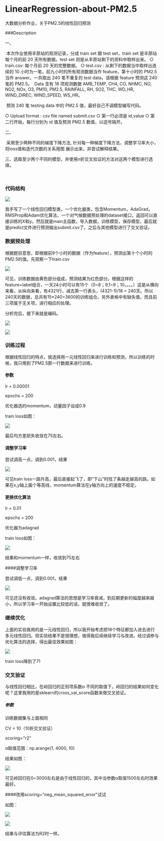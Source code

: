 # LinearRegression-about-PM2.5
大数据分析作业，关于PM2.5的线性回归预测

###Description

一、

​	本次作业使用丰原站的观测记录，分成 train set 跟 test set，train set 是丰原站每个月的前 20 天所有数据。test set 则是从丰原站剩下的资料中取样出来。
○ train.csv: 每个月前 20 天的完整数据。
○ test.csv : 从剩下的数据当中取样出连续的 10 小时为一笔，前九小时的所有观测数据当作 feature，第十小时的 PM2.5 当作 answer。一共取出 240 笔不重复的 test data，请根据 feature 预测这 240 笔的 PM2.5。
​	Data 含有 18 项观测数据 AMB_TEMP, CH4, CO, NHMC, NO, NO2, NOx, O3, PM10, PM2.5, RAINFALL, RH, SO2, THC, WD_HR, WIND_DIREC, WIND_SPEED, WS_HR。

​	预测 240 笔 testing data 中的 PM2.5 值，最好自己不调模型编写代码。

○ Upload format : csv file named submit.csv
○ 第一行必须是 id,value
○ 第二行开始，每行分别为 id 值及预测 PM2.5 数值，以逗号隔开。

二、

​	采用至少两种不同的梯度下降方法, 针对每一种梯度下降方法，调整学习率大小，将loss值和迭代次数的关系用图 展示出来，并尝试解释结果。

三、选取至少两个不同的模型，并使用n折交叉验证的方法对这两个模型进行选择。

​	

### 代码结构

![](.\assert\代码结构.PNG)

我手写了一个线性回归模型类，一个优化器类，包含Momentum，AdaGrad，RMSProp和Adam优化算法，一个对气候数据预处理的dataset接口，返回可以直接训练的X和y。然后就是main主函数，导入数据，训练模型，保存模型，最后就是predict文件进行预测输出submit.csv了。之后与其他模型进行了交叉验证。

### 数据预处理

根据题目意思，即根据前9个小时的数据（作为feature），预测出第十个小时的PM2.5的值。先观察一下train.csv

![](.\assert\train结构.png)

可见，训练数据由黄色部分组成，预测结果为红色部分。根据这样的feature+label组合，一天24小时可以有15个（0~8；9,1~9；10，。。。）这是从横向来看，从纵向来看，有4321行，减去第一行表头，(4321-1)/18 = 240天。所以240天的数据，总共有15*240=3600的训练组合。另外表格中有缺失值，而且前三项属于无关项，进行相应的处理。

分析完后，接下来就是编码。

![](.\assert\dataset1.PNG)

![](.\assert\dataset2.PNG)

### 训练过程

根据线性回归的特点，我选择用一元线性回归来进行训练和预测，所以训练的时候，我只用到了PM2.5那一行数据来进行训练。

#### 参数

lr = 0.00001

epochs = 200

优化器选的momentum，动量因子设成0.9

train loss如图：

![](.\assert\momentum.png)

最后均方差损失收敛在75左右。

#### 调整学习率

尝试调高一点，调到0.001，结果

![](.\assert\bad_momentum.png)

可见train loss一路升高，最后直接起飞了，即“下山”时找了条越走越高的路。如果在x,y轴上画个等高线，momentum算法在y轴方向上的速度不稳定。

#### 更换优化算法

lr = 0.01

epochs = 200

优化器为adagrad

train loss如图：

![](.\assert\adagrad.png)

结果和momentum一样，收敛到75左右

####调整学习率

尝试调低一点，调到0.001，结果

![](.\assert\bad_adagrad.png)

可见还没有收敛。adagrad算法的思想是学习率衰减，到后期更新的幅度越来越小，所以学习率一开始设置比较低的话，就很难收敛了。

### 继续优化

上面的实验我用的是一元线性回归，所以我开始考虑把18个特征都加入进去进行多元线性回归。但实验结果不是很理想，值得我后续继续学习与改进。经过调参与优化算法的选择，得出最佳效果如图：

![](.\assert\adam.png)

train loss降到了71

### 交叉验证

与线性回归相比，在岭回归的正则项系数α 不同的取值下，岭回归的结果如何变化呢？这里我用的是sklearn的cross_val_score函数来做交叉验证。

##### 参数

训练数据集与上面相同

CV = 10（10折交叉验证）

scoring="r2"

α取值范围：np.arange(1, 4000, 10)

结果如图：

![](.\assert\r2.png)

可见岭回归在0~3000左右是由于线性回归的，其中当参数α取值1500左右时效果最好。

####改用scoring="neg_mean_squared_error"试试

如图：

![](.\assert\neg_mean_squared_error2.png)

![](.\assert\neg_mean_squared_error.png)

结果与评估算法为R2时一样。